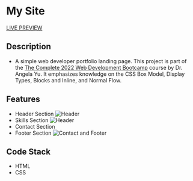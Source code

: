 # My Site
[LIVE PREVIEW](https://jamcajulao.github.io/Web-Development-Bootcamp/01-CSS-MySite/)

## Description
- A simple web developer portfolio landing page. This project is part of the
[The Complete 2022 Web Development Bootcamp](https://www.udemy.com/course/the-complete-web-development-bootcamp/ ) course by Dr. Angela Yu. It emphasizes knowledge on the CSS Box Model, Display Types, Blocks and Inline, and Normal Flow.

## Features
- Header Section
![Header](https://jamcajulao.github.io/Web-Development-Bootcamp/01-CSS-MySite/images/header.png)
- Skills Section
![Header](https://jamcajulao.github.io/Web-Development-Bootcamp/01-CSS-MySite/images/skills.png)
- Contact Section
- Footer Section
![Contact and Footer](https://jamcajulao.github.io/Web-Development-Bootcamp/01-CSS-MySite/images/contact.png)

## Code Stack
- HTML
- CSS

